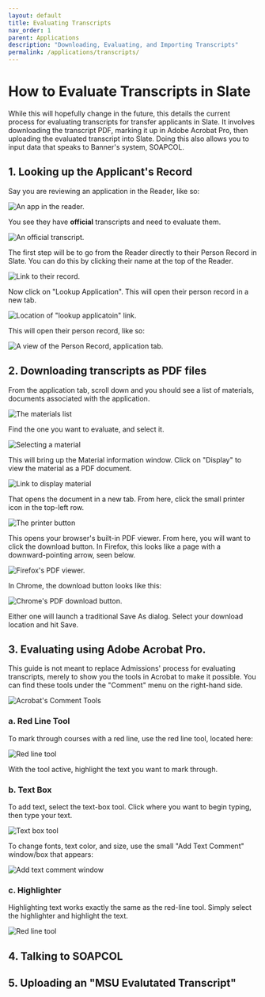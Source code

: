```yaml
---
layout: default
title: Evaluating Transcripts
nav_order: 1
parent: Applications
description: "Downloading, Evaluating, and Importing Transcripts"
permalink: /applications/transcripts/
---
```


# How to Evaluate Transcripts in Slate
While this will hopefully change in the future, this details the current process for evaluating transcripts for transfer applicants in Slate. It involves downloading the transcript PDF, marking it up in Adobe Acrobat Pro, then uploading the evaluated transcript into Slate. Doing this also allows you to input data that speaks to Banner's system, SOAPCOL.

## 1. Looking up the Applicant's Record
Say you are reviewing an application in the Reader, like so:

![An app in the reader.]({{site.url}}{{site.baseurl}}/assets/images/applications/evaluating-transcripts/reader.png)

You see they have **official** transcripts and need to evaluate them.

![An official transcript.]({{site.url}}{{site.baseurl}}/assets/images/applications/evaluating-transcripts/example_transcripts.png)

The first step will be to go from the Reader directly to their Person Record in Slate. You can do this by clicking their name at the top of the Reader.

![Link to their record.]({{site.url}}{{site.baseurl}}/assets/images/applications/evaluating-transcripts/record_link.png)

Now click on "Lookup Application". This will open their person record in a new tab.

![Location of "lookup applicatoin" link.]({{site.url}}{{site.baseurl}}/assets/images/applications/evaluating-transcripts/applicant_link.png)

This will open their person record, like so:

![A view of the Person Record, application tab.]({{site.url}}{{site.baseurl}}/assets/images/applications/evaluating-transcripts/application_view.png)

## 2. Downloading transcripts as PDF files
From the application tab, scroll down and you should see a list of materials, documents associated with the application.

![The materials list]({{site.url}}{{site.baseurl}}/assets/images/applications/evaluating-transcripts/materials_list.png)

Find the one you want to evaluate, and select it.

![Selecting a material]({{site.url}}{{site.baseurl}}/assets/images/applications/evaluating-transcripts/material_selection.png)

This will bring up the Material information window. Click on "Display" to view the material as a PDF document.

![Link to display material]({{site.url}}{{site.baseurl}}/assets/images/applications/evaluating-transcripts/display_button.png)

That opens the document in a new tab. From here, click the small printer icon in the top-left row.

![The printer button]({{site.url}}{{site.baseurl}}/assets/images/applications/evaluating-transcripts/printer_button.png)

This opens your browser's built-in PDF viewer. From here, you will want to click the download button. In Firefox, this looks like a page with a downward-pointing arrow, seen below.

![Firefox's PDF viewer.]({{site.url}}{{site.baseurl}}/assets/images/applications/evaluating-transcripts/downloading_pdf.png)

In Chrome, the download button looks like this:

![Chrome's PDF download button.]({{site.url}}{{site.baseurl}}/assets/images/applications/evaluating-transcripts/chrome_pdf_button.png)

Either one will launch a traditional Save As dialog. Select your download location and hit Save.

## 3. Evaluating using Adobe Acrobat Pro.
This guide is not meant to replace Admissions' process for evaluating transcripts, merely to show you the tools in Acrobat to make it possible. You can find these tools under the "Comment" menu on the right-hand side.

![Acrobat's Comment Tools]({{site.url}}{{site.baseurl}}/assets/images/applications/evaluating-transcripts/comment_tools.png)

### a. Red Line Tool
To mark through courses with a red line, use the red line tool, located here:

![Red line tool]({{site.url}}{{site.baseurl}}/assets/images/applications/evaluating-transcripts/red_line.png)

With the tool active, highlight the text you want to mark through.

### b. Text Box
To add text, select the text-box tool. Click where you want to begin typing, then type your text.

![Text box tool]({{site.url}}{{site.baseurl}}/assets/images/applications/evaluating-transcripts/text_box.png)

To change fonts, text color, and size, use the small "Add Text Comment" window/box that appears:

![Add text comment window]({{site.url}}{{site.baseurl}}/assets/images/applications/evaluating-transcripts/add_text_comment.png)

### c. Highlighter
Highlighting text works exactly the same as the red-line tool. Simply select the highlighter and highlight the text.

![Red line tool]({{site.url}}{{site.baseurl}}/assets/images/applications/evaluating-transcripts/highlighter.png)

## 4. Talking to SOAPCOL

## 5. Uploading an "MSU Evalutated Transcript"